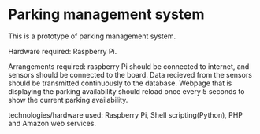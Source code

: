 # Parking management system

This is a prototype of parking management system.

Hardware required: Raspberry Pi.

Arrangements required: 
  raspberry Pi should be connected to internet, and sensors should be connected to the board.
  Data recieved from the sensors should be transmitted continuously to the database.
  Webpage that is displaying the parking availability should reload once every 5 seconds to show the current parking availability.
  
technologies/hardware used: Raspberry Pi, Shell scripting(Python), PHP and Amazon web services.
